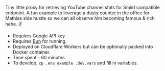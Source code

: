Tiny little proxy for retrieving YouTube channel stats for Smiirl compatible endpoint. A fun example to leverage a dusty counter in the office for Mathias side hustle so we can all observe him becoming famous & rich hehe. ✌️

-   Requires Google API key.
-   Requires [Bun](https://bun.sh/) for running.
-   Deployed on Cloudflare Workers but can be optionally packed into Docker container.
-   Time spent - 60 minutes.
-   To develop, `cp .env.example .dev.vars` and fill in variables.
